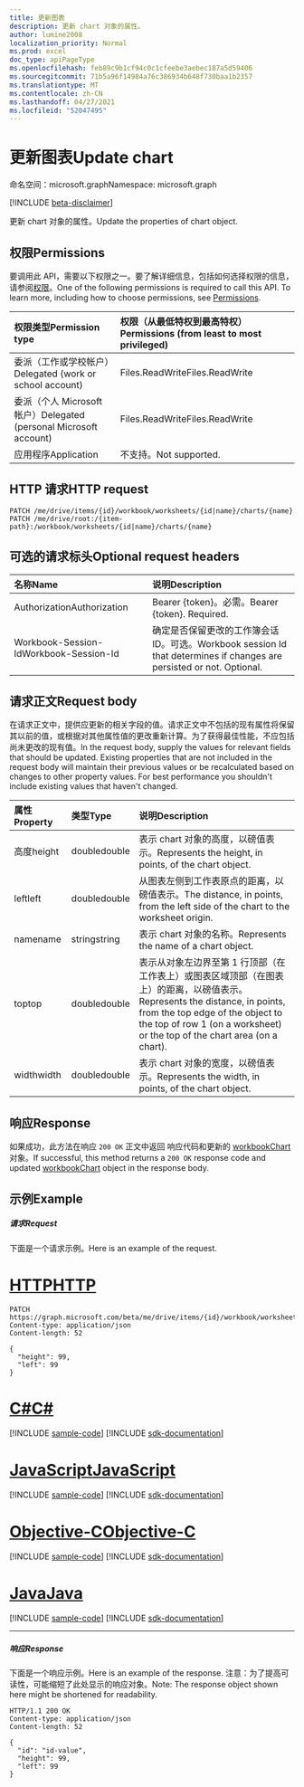 ```yaml
---
title: 更新图表
description: 更新 chart 对象的属性。
author: lumine2008
localization_priority: Normal
ms.prod: excel
doc_type: apiPageType
ms.openlocfilehash: feb89c9b1cf94c0c1cfeebe3aebec187a5d59406
ms.sourcegitcommit: 71b5a96f14984a76c386934b648f730baa1b2357
ms.translationtype: MT
ms.contentlocale: zh-CN
ms.lasthandoff: 04/27/2021
ms.locfileid: "52047495"
---
```

# <a name="update-chart"></a><span data-ttu-id="3b5ff-103">更新图表</span><span class="sxs-lookup"><span data-stu-id="3b5ff-103">Update chart</span></span>

<span data-ttu-id="3b5ff-104">命名空间：microsoft.graph</span><span class="sxs-lookup"><span data-stu-id="3b5ff-104">Namespace: microsoft.graph</span></span>

[!INCLUDE [beta-disclaimer](../../includes/beta-disclaimer.md)]

<span data-ttu-id="3b5ff-105">更新 chart 对象的属性。</span><span class="sxs-lookup"><span data-stu-id="3b5ff-105">Update the properties of chart object.</span></span>
## <a name="permissions"></a><span data-ttu-id="3b5ff-106">权限</span><span class="sxs-lookup"><span data-stu-id="3b5ff-106">Permissions</span></span>
<span data-ttu-id="3b5ff-p101">要调用此 API，需要以下权限之一。要了解详细信息，包括如何选择权限的信息，请参阅[权限](/graph/permissions-reference)。</span><span class="sxs-lookup"><span data-stu-id="3b5ff-p101">One of the following permissions is required to call this API. To learn more, including how to choose permissions, see [Permissions](/graph/permissions-reference).</span></span>

|<span data-ttu-id="3b5ff-109">权限类型</span><span class="sxs-lookup"><span data-stu-id="3b5ff-109">Permission type</span></span>      | <span data-ttu-id="3b5ff-110">权限（从最低特权到最高特权）</span><span class="sxs-lookup"><span data-stu-id="3b5ff-110">Permissions (from least to most privileged)</span></span>              |
|:--------------------|:---------------------------------------------------------|
|<span data-ttu-id="3b5ff-111">委派（工作或学校帐户）</span><span class="sxs-lookup"><span data-stu-id="3b5ff-111">Delegated (work or school account)</span></span> | <span data-ttu-id="3b5ff-112">Files.ReadWrite</span><span class="sxs-lookup"><span data-stu-id="3b5ff-112">Files.ReadWrite</span></span>    |
|<span data-ttu-id="3b5ff-113">委派（个人 Microsoft 帐户）</span><span class="sxs-lookup"><span data-stu-id="3b5ff-113">Delegated (personal Microsoft account)</span></span> | <span data-ttu-id="3b5ff-114">Files.ReadWrite</span><span class="sxs-lookup"><span data-stu-id="3b5ff-114">Files.ReadWrite</span></span>    |
|<span data-ttu-id="3b5ff-115">应用程序</span><span class="sxs-lookup"><span data-stu-id="3b5ff-115">Application</span></span> | <span data-ttu-id="3b5ff-116">不支持。</span><span class="sxs-lookup"><span data-stu-id="3b5ff-116">Not supported.</span></span> |

## <a name="http-request"></a><span data-ttu-id="3b5ff-117">HTTP 请求</span><span class="sxs-lookup"><span data-stu-id="3b5ff-117">HTTP request</span></span>
<!-- { "blockType": "ignored" } -->
```http
PATCH /me/drive/items/{id}/workbook/worksheets/{id|name}/charts/{name}
PATCH /me/drive/root:/{item-path}:/workbook/worksheets/{id|name}/charts/{name}
```
## <a name="optional-request-headers"></a><span data-ttu-id="3b5ff-118">可选的请求标头</span><span class="sxs-lookup"><span data-stu-id="3b5ff-118">Optional request headers</span></span>
| <span data-ttu-id="3b5ff-119">名称</span><span class="sxs-lookup"><span data-stu-id="3b5ff-119">Name</span></span>       | <span data-ttu-id="3b5ff-120">说明</span><span class="sxs-lookup"><span data-stu-id="3b5ff-120">Description</span></span>|
|:-----------|:-----------|
| <span data-ttu-id="3b5ff-121">Authorization</span><span class="sxs-lookup"><span data-stu-id="3b5ff-121">Authorization</span></span>  | <span data-ttu-id="3b5ff-p102">Bearer {token}。必需。</span><span class="sxs-lookup"><span data-stu-id="3b5ff-p102">Bearer {token}. Required.</span></span> |
| <span data-ttu-id="3b5ff-124">Workbook-Session-Id</span><span class="sxs-lookup"><span data-stu-id="3b5ff-124">Workbook-Session-Id</span></span>  | <span data-ttu-id="3b5ff-p103">确定是否保留更改的工作簿会话 ID。可选。</span><span class="sxs-lookup"><span data-stu-id="3b5ff-p103">Workbook session Id that determines if changes are persisted or not. Optional.</span></span>|

## <a name="request-body"></a><span data-ttu-id="3b5ff-127">请求正文</span><span class="sxs-lookup"><span data-stu-id="3b5ff-127">Request body</span></span>
<span data-ttu-id="3b5ff-p104">在请求正文中，提供应更新的相关字段的值。请求正文中不包括的现有属性将保留其以前的值，或根据对其他属性值的更改重新计算。为了获得最佳性能，不应包括尚未更改的现有值。</span><span class="sxs-lookup"><span data-stu-id="3b5ff-p104">In the request body, supply the values for relevant fields that should be updated. Existing properties that are not included in the request body will maintain their previous values or be recalculated based on changes to other property values. For best performance you shouldn't include existing values that haven't changed.</span></span>

| <span data-ttu-id="3b5ff-131">属性</span><span class="sxs-lookup"><span data-stu-id="3b5ff-131">Property</span></span>     | <span data-ttu-id="3b5ff-132">类型</span><span class="sxs-lookup"><span data-stu-id="3b5ff-132">Type</span></span>   |<span data-ttu-id="3b5ff-133">说明</span><span class="sxs-lookup"><span data-stu-id="3b5ff-133">Description</span></span>|
|:---------------|:--------|:----------|
|<span data-ttu-id="3b5ff-134">高度</span><span class="sxs-lookup"><span data-stu-id="3b5ff-134">height</span></span>|<span data-ttu-id="3b5ff-135">double</span><span class="sxs-lookup"><span data-stu-id="3b5ff-135">double</span></span>|<span data-ttu-id="3b5ff-136">表示 chart 对象的高度，以磅值表示。</span><span class="sxs-lookup"><span data-stu-id="3b5ff-136">Represents the height, in points, of the chart object.</span></span>|
|<span data-ttu-id="3b5ff-137">left</span><span class="sxs-lookup"><span data-stu-id="3b5ff-137">left</span></span>|<span data-ttu-id="3b5ff-138">double</span><span class="sxs-lookup"><span data-stu-id="3b5ff-138">double</span></span>|<span data-ttu-id="3b5ff-139">从图表左侧到工作表原点的距离，以磅值表示。</span><span class="sxs-lookup"><span data-stu-id="3b5ff-139">The distance, in points, from the left side of the chart to the worksheet origin.</span></span>|
|<span data-ttu-id="3b5ff-140">name</span><span class="sxs-lookup"><span data-stu-id="3b5ff-140">name</span></span>|<span data-ttu-id="3b5ff-141">string</span><span class="sxs-lookup"><span data-stu-id="3b5ff-141">string</span></span>|<span data-ttu-id="3b5ff-142">表示 chart 对象的名称。</span><span class="sxs-lookup"><span data-stu-id="3b5ff-142">Represents the name of a chart object.</span></span>|
|<span data-ttu-id="3b5ff-143">top</span><span class="sxs-lookup"><span data-stu-id="3b5ff-143">top</span></span>|<span data-ttu-id="3b5ff-144">double</span><span class="sxs-lookup"><span data-stu-id="3b5ff-144">double</span></span>|<span data-ttu-id="3b5ff-145">表示从对象左边界至第 1 行顶部（在工作表上）或图表区域顶部（在图表上）的距离，以磅值表示。</span><span class="sxs-lookup"><span data-stu-id="3b5ff-145">Represents the distance, in points, from the top edge of the object to the top of row 1 (on a worksheet) or the top of the chart area (on a chart).</span></span>|
|<span data-ttu-id="3b5ff-146">width</span><span class="sxs-lookup"><span data-stu-id="3b5ff-146">width</span></span>|<span data-ttu-id="3b5ff-147">double</span><span class="sxs-lookup"><span data-stu-id="3b5ff-147">double</span></span>|<span data-ttu-id="3b5ff-148">表示 chart 对象的宽度，以磅值表示。</span><span class="sxs-lookup"><span data-stu-id="3b5ff-148">Represents the width, in points, of the chart object.</span></span>|

## <a name="response"></a><span data-ttu-id="3b5ff-149">响应</span><span class="sxs-lookup"><span data-stu-id="3b5ff-149">Response</span></span>

<span data-ttu-id="3b5ff-150">如果成功，此方法在响应 `200 OK` 正文中返回 响应代码和更新的 [workbookChart](../resources/workbookchart.md) 对象。</span><span class="sxs-lookup"><span data-stu-id="3b5ff-150">If successful, this method returns a `200 OK` response code and updated [workbookChart](../resources/workbookchart.md) object in the response body.</span></span>
## <a name="example"></a><span data-ttu-id="3b5ff-151">示例</span><span class="sxs-lookup"><span data-stu-id="3b5ff-151">Example</span></span>
##### <a name="request"></a><span data-ttu-id="3b5ff-152">请求</span><span class="sxs-lookup"><span data-stu-id="3b5ff-152">Request</span></span>
<span data-ttu-id="3b5ff-153">下面是一个请求示例。</span><span class="sxs-lookup"><span data-stu-id="3b5ff-153">Here is an example of the request.</span></span>

# <a name="http"></a>[<span data-ttu-id="3b5ff-154">HTTP</span><span class="sxs-lookup"><span data-stu-id="3b5ff-154">HTTP</span></span>](#tab/http)
<!-- {
  "blockType": "request",
  "name": "update_chart"
}-->
```http
PATCH https://graph.microsoft.com/beta/me/drive/items/{id}/workbook/worksheets/{id|name}/charts/{name}
Content-type: application/json
Content-length: 52

{
  "height": 99,
  "left": 99
}
```
# <a name="c"></a>[<span data-ttu-id="3b5ff-155">C#</span><span class="sxs-lookup"><span data-stu-id="3b5ff-155">C#</span></span>](#tab/csharp)
[!INCLUDE [sample-code](../includes/snippets/csharp/update-chart-csharp-snippets.md)]
[!INCLUDE [sdk-documentation](../includes/snippets/snippets-sdk-documentation-link.md)]

# <a name="javascript"></a>[<span data-ttu-id="3b5ff-156">JavaScript</span><span class="sxs-lookup"><span data-stu-id="3b5ff-156">JavaScript</span></span>](#tab/javascript)
[!INCLUDE [sample-code](../includes/snippets/javascript/update-chart-javascript-snippets.md)]
[!INCLUDE [sdk-documentation](../includes/snippets/snippets-sdk-documentation-link.md)]

# <a name="objective-c"></a>[<span data-ttu-id="3b5ff-157">Objective-C</span><span class="sxs-lookup"><span data-stu-id="3b5ff-157">Objective-C</span></span>](#tab/objc)
[!INCLUDE [sample-code](../includes/snippets/objc/update-chart-objc-snippets.md)]
[!INCLUDE [sdk-documentation](../includes/snippets/snippets-sdk-documentation-link.md)]

# <a name="java"></a>[<span data-ttu-id="3b5ff-158">Java</span><span class="sxs-lookup"><span data-stu-id="3b5ff-158">Java</span></span>](#tab/java)
[!INCLUDE [sample-code](../includes/snippets/java/update-chart-java-snippets.md)]
[!INCLUDE [sdk-documentation](../includes/snippets/snippets-sdk-documentation-link.md)]

---

##### <a name="response"></a><span data-ttu-id="3b5ff-159">响应</span><span class="sxs-lookup"><span data-stu-id="3b5ff-159">Response</span></span>
<span data-ttu-id="3b5ff-160">下面是一个响应示例。</span><span class="sxs-lookup"><span data-stu-id="3b5ff-160">Here is an example of the response.</span></span> <span data-ttu-id="3b5ff-161">注意：为了提高可读性，可能缩短了此处显示的响应对象。</span><span class="sxs-lookup"><span data-stu-id="3b5ff-161">Note: The response object shown here might be shortened for readability.</span></span>
<!-- {
  "blockType": "response",
  "truncated": true,
  "@odata.type": "microsoft.graph.workbookChart"
} -->
```http
HTTP/1.1 200 OK
Content-type: application/json
Content-length: 52

{
  "id": "id-value",
  "height": 99,
  "left": 99
}
```

<!-- uuid: 8fcb5dbc-d5aa-4681-8e31-b001d5168d79
2015-10-25 14:57:30 UTC -->
<!--
{
  "type": "#page.annotation",
  "description": "Update chart",
  "keywords": "",
  "section": "documentation",
  "tocPath": "",
  "suppressions": [
  ]
}
-->


